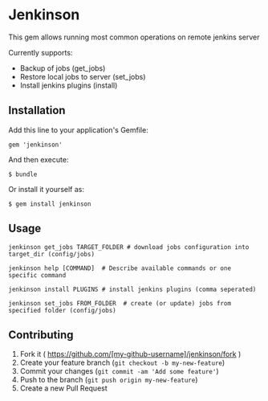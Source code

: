 # Jenkinson

This gem allows running most common operations on remote jenkins server 

Currently supports:  

- Backup of jobs (get_jobs) 
- Restore local jobs to server (set_jobs) 
- Install jenkins plugins (install) 

## Installation

Add this line to your application's Gemfile:

    gem 'jenkinson'

And then execute:

    $ bundle

Or install it yourself as:

    $ gem install jenkinson

## Usage

`jenkinson get_jobs TARGET_FOLDER # download jobs configuration into target_dir (config/jobs)`  

`jenkinson help [COMMAND]  # Describe available commands or one specific command`  

`jenkinson install PLUGINS # install jenkins plugins (comma seperated)`  

`jenkinson set_jobs FROM_FOLDER  # create (or update) jobs from specified folder (config/jobs)`  

## Contributing

1. Fork it ( https://github.com/[my-github-username]/jenkinson/fork )
2. Create your feature branch (`git checkout -b my-new-feature`)
3. Commit your changes (`git commit -am 'Add some feature'`)
4. Push to the branch (`git push origin my-new-feature`)
5. Create a new Pull Request
